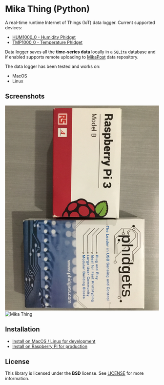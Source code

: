 Mika Thing (Python)
===

A real-time runtime Internet of Things (IoT) data logger. Current supported devices:

* [HUM1000_0 - Humidity Phidget](https://phidgets.com/docs/HUM1000_User_Guide)
* [TMP1000_0 - Temperature Phidget](https://phidgets.com/docs/TMP1000_User_Guide)

Data logger saves all the **time-series data** locally in a ``SQLite`` database and if enabled supports remote uploading to [MikaPost](https://MikaPost.com) data repository.

The data logger has been tested and works on:

* MacOS
* Linux

## Screenshots
![Raspberry Pi + Phidgets](docs/media/pi_plus_phidget_packaging.jpeg?raw=true "Mika Thing Project")
![Mika Thing](docs/media/raspberry_pi_plus_phidgets_project.jpeg?raw=true "Mika Thing Project")

## Installation

* [Install on MacOS / Linux for development](/docs/Dev-1-Setup-and-Install.md)
* [Install on Raspberry Pi for production](/docs/DevOps-1-Setup-and-install-on-raspbian.md)

## License
This library is licensed under the **BSD** license. See [LICENSE](LICENSE) for more information.
